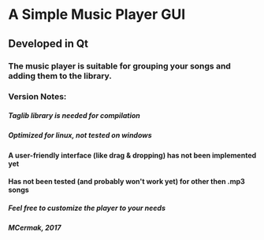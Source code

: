 # A Simple Music Player GUI

## Developed in Qt

### The music player is suitable for grouping your songs and adding them to the library. 

### Version Notes: 
##### Taglib library is needed for compilation
##### Optimized for linux, not tested on windows

#### A user-friendly interface (like drag & dropping) has not been implemented yet
#### Has not been tested (and probably won't work yet) for other then .mp3 songs

##### Feel free to customize the player to your needs
##### MCermak, 2017

